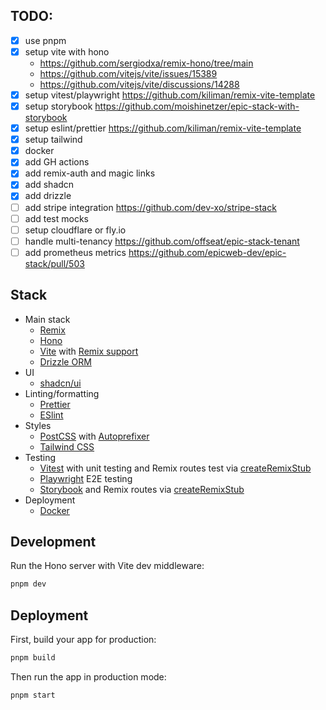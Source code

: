 ## TODO:

- [x] use pnpm
- [x] setup vite with hono
  - https://github.com/sergiodxa/remix-hono/tree/main
  - https://github.com/vitejs/vite/issues/15389
  - https://github.com/vitejs/vite/discussions/14288
- [x] setup vitest/playwright https://github.com/kiliman/remix-vite-template
- [x] setup storybook https://github.com/moishinetzer/epic-stack-with-storybook
- [x] setup eslint/prettier https://github.com/kiliman/remix-vite-template
- [x] setup tailwind
- [x] docker
- [x] add GH actions
- [x] add remix-auth and magic links
- [x] add shadcn
- [x] add drizzle
- [ ] add stripe integration https://github.com/dev-xo/stripe-stack
- [ ] add test mocks
- [ ] setup cloudflare or fly.io
- [ ] handle multi-tenancy https://github.com/offseat/epic-stack-tenant
- [ ] add prometheus metrics https://github.com/epicweb-dev/epic-stack/pull/503

## Stack

- Main stack
  - [Remix](https://remix.run/)
  - [Hono](https://hono.dev/)
  - [Vite](https://vitejs.dev/) with [Remix support](https://remix.run/docs/en/main/future/vite)
  - [Drizzle ORM](https://orm.drizzle.team/docs/get-started-sqlite)
- UI
  - [shadcn/ui](https://ui.shadcn.com/)
- Linting/formatting
  - [Prettier](https://prettier.io/)
  - [ESlint](https://eslint.org/)
- Styles
  - [PostCSS](https://postcss.org/) with [Autoprefixer](https://github.com/postcss/autoprefixer)
  - [Tailwind CSS](https://tailwindcss.com/)
- Testing
  - [Vitest](https://vitest.dev/) with unit testing and Remix routes test via [createRemixStub](https://remix.run/docs/en/main/utils/create-remix-stub)
  - [Playwright](https://playwright.dev/) E2E testing
  - [Storybook](https://storybook.js.org/) and Remix routes via [createRemixStub](https://remix.run/docs/en/main/utils/create-remix-stub)
- Deployment
  - [Docker](https://docker.com/)

## Development

Run the Hono server with Vite dev middleware:

```sh
pnpm dev
```

## Deployment

First, build your app for production:

```sh
pnpm build
```

Then run the app in production mode:

```sh
pnpm start
```
